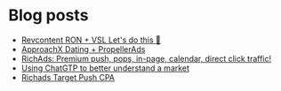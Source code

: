 # Blog posts
<!-- BLOG-POST-LIST:START -->
- [Revcontent RON + VSL Let&#39;s do this 🚀](https://afflift.com/f/threads/revcontent-ron-vsl-lets-do-this-%F0%9F%9A%80.9662/)
- [ApproachX Dating + PropellerAds](https://afflift.com/f/threads/approachx-dating-propellerads.10218/)
- [RichAds: Premium push, pops, in-page, calendar, direct click traffic!](https://afflift.com/f/threads/richads-premium-push-pops-in-page-calendar-direct-click-traffic.991/)
- [Using ChatGTP to better understand a market](https://afflift.com/f/threads/using-chatgtp-to-better-understand-a-market.10422/)
- [Richads Target Push CPA](https://afflift.com/f/threads/richads-target-push-cpa.10408/)
<!-- BLOG-POST-LIST:END -->
